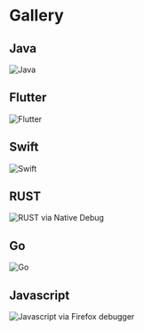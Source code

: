 Gallery
=======

## Java

![Java](../screenshots/MultiSession.png)

## Flutter

![Flutter](../screenshots/flutter-debug.gif)

## Swift

![Swift](../screenshots/Swift.png)

## RUST

![RUST via Native Debug](../screenshots/rust.png)

## Go

![Go](../screenshots/go.png)

## Javascript

![Javascript via Firefox debugger](../screenshots/javascript.png)
